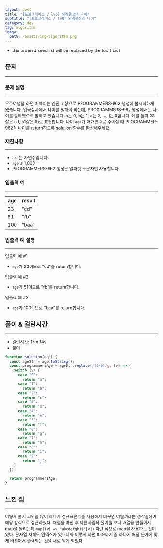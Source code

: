 ```yaml
---
layout: post
title: "[프로그래머스 / lv0] 외계행성의 나이"
subtitle: "[프로그래머스 / lv0] 외계행성의 나이"
category: dev
tag: algorithm
image:
  path: /assets/img/algorithm.png
---
```


<!-- prettier-ignore -->
* this ordered seed list will be replaced by the toc
{:toc}

## 문제

---

### **문제 설명**

---

우주여행을 하던 머쓱이는 엔진 고장으로 PROGRAMMERS-962 행성에 불시착하게 됐습니다. 입국심사에서 나이를 말해야 하는데, PROGRAMMERS-962 행성에서는 나이를 알파벳으로 말하고 있습니다. a는 0, b는 1, c는 2, ..., j는 9입니다. 예를 들어 23살은 cd, 51살은 fb로 표현합니다. 나이 `age`가 매개변수로 주어질 때 PROGRAMMER-962식 나이를 return하도록 solution 함수를 완성해주세요.

### 제한사항

---

- `age`는 자연수입니다.
- `age` ≤ 1,000
- PROGRAMMERS-962 행성은 알파벳 소문자만 사용합니다.

### 입출력 예

---

| age | result |
| --- | ------ |
| 23  | "cd"   |
| 51  | "fb"   |
| 100 | "baa"  |

### 입출력 예 설명

---

입출력 예 #1

- `age`가 23이므로 "cd"를 return합니다.

입출력 예 #2

- `age`가 51이므로 "fb"를 return합니다.

입출력 예 #3

- `age`가 100이므로 "baa"를 return합니다.

## 풀이 & 걸린시간

---

- 걸린시간: 15m 14s
- 풀이

```jsx
function solution(age) {
  const ageStr = age.toString();
  const programmersAge = ageStr.replace(/[0-9]/g, (v) => {
    switch (v) {
      case "0":
        return "a";
      case "1":
        return "b";
      case "2":
        return "c";
      case "3":
        return "d";
      case "4":
        return "e";
      case "5":
        return "f";
      case "6":
        return "g";
      case "7":
        return "h";
      case "8":
        return "i";
      case "9":
        return "j";
    }
  });

  return programmersAge;
}
```

## 느낀 점

---

어떻게 풀지 고민을 많이 하다가 정규표현식을 사용해서 바꾸면 어떨까라는 생각을하여 해당 방식으로 접근하였다. 채점을 마친 후 다른사람의 풀이를 보니 배열을 만들어서 map을 돌리는데 `map((v) => "abcdefghij"[v])` 이런 식으로 map을 사용하는 것이었다. 문자열 자체도 인덱스가 있으니까 이렇게 하면 0~9까지 중 하나가 해당 문자에 맞게 바뀌어서 출력되는 것을 새로 알게 되었다.
